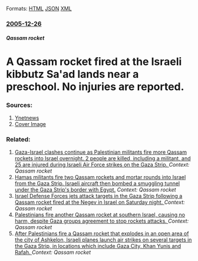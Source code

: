 
Formats: [HTML](/news/2005/12/26/a-qassam-rocket-fired-at-the-israeli-kibbutz-sa-ad-lands-near-a-preschool-no-injuries-are-reported.html)  [JSON](/news/2005/12/26/a-qassam-rocket-fired-at-the-israeli-kibbutz-sa-ad-lands-near-a-preschool-no-injuries-are-reported.json)  [XML](/news/2005/12/26/a-qassam-rocket-fired-at-the-israeli-kibbutz-sa-ad-lands-near-a-preschool-no-injuries-are-reported.xml)  

### [2005-12-26](/news/2005/12/26/index.md)

##### Qassam rocket
#  A Qassam rocket fired at the Israeli kibbutz Sa'ad lands near a preschool. No injuries are reported. 




### Sources:

1. [Ynetnews](http://www.ynetnews.com/articles/0,7340,L-3190485,00.html)
1. [Cover Image](http://www.ynetnews.com/images/default_EynetLogo200_200.jpg)

### Related:

1. [Gaza-Israel clashes continue as Palestinian militants fire more Qassam rockets into Israel overnight. 2 people are killed, including a militant, and 25 are injured during Israeli Air Force strikes on the Gaza Strip. ](/news/2012/03/12/gaza-israel-clashes-continue-as-palestinian-militants-fire-more-qassam-rockets-into-israel-overnight-2-people-are-killed-including-a-milit.md) _Context: Qassam rocket_
2. [Hamas militants fire two Qassam rockets and mortar rounds into Israel from the Gaza Strip. Israeli aircraft then bombed a smuggling tunnel under the Gaza Strip's border with Egypt.](/news/2010/09/15/hamas-militants-fire-two-qassam-rockets-and-mortar-rounds-into-israel-from-the-gaza-strip-israeli-aircraft-then-bombed-a-smuggling-tunnel-u.md) _Context: Qassam rocket_
3. [Israel Defense Forces jets attack targets in the Gaza Strip following a Qassam rocket fired at the Negev in Israel on Saturday night. ](/news/2010/08/1/israel-defense-forces-jets-attack-targets-in-the-gaza-strip-following-a-qassam-rocket-fired-at-the-negev-in-israel-on-saturday-night.md) _Context: Qassam rocket_
4. [Palestinians fire another Qassam rocket at southern Israel, causing no harm, despite Gaza groups agreement to stop rockets attacks. ](/news/2010/04/6/palestinians-fire-another-qassam-rocket-at-southern-israel-causing-no-harm-despite-gaza-groups-agreement-to-stop-rockets-attacks.md) _Context: Qassam rocket_
5. [ After Palestinians fire a Qassam rocket that explodes in an open area of the city of Ashkelon, Israeli planes launch air strikes on several targets in the Gaza Strip, in locations which include Gaza City, Khan Yunis and Rafah. ](/news/2010/04/1/after-palestinians-fire-a-qassam-rocket-that-explodes-in-an-open-area-of-the-city-of-ashkelon-israeli-planes-launch-air-strikes-on-several.md) _Context: Qassam rocket_
